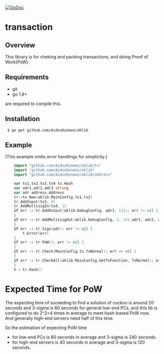  [![GoDoc](https://godoc.org/github.com/AidosKuneen/aklib/tx?status.svg)](https://godoc.org/github.com/AidosKuneen/aklib/tx)

# transaction

## Overview

This  library is for cheking and packing transactions, and doing Proof of Work(PoW).

## Requirements

* git
* go 1.9+

are required to compile this.

## Installation

     $ go get github.com/AidosKuneen/aklib


## Example
(This example omits error handlings for simplicity.)

```go
	import "github.com/AidosKuneen/aklib/tx"
	import "github.com/AidosKuneen/aklib"
	import "github.com/AidosKuneen/aklib/address"

	var tx1,tx2,tx3,tx4 tx.Hash
	var adr1,adr2,adr3 string 
	var adr address.Address
	tr:=tx.New(aklib.MainConfig,tx1,tx2)
	tr.AddInput(tx3, 0)
	tr.AddMultisigIn(tx4, 1)
	if err := tr.AddOutput(aklib.DebugConfig, adr1, 111); err != nil {
	}
	if err := tr.AddMultisigOut(aklib.DebugConfig, 2, 331,adr1, adr2, adr3);err!=nil{
	}
	if err := tr.Sign(adr); err != nil {
		t.Error(err)
	}
	if err := tr.PoW(); err != nil {
	}
	if err := tr.Check(MainConfig,tx.TxNormal); err == nil {
	}
	if err := tr.CheckAll(aklib.MainConfig,GetTxFunction, TxNormal); err == nil {
	}
	h = tr.Hash()
```

# Expected Time for PoW

The expecting time of suceeding to find a solution of cuckoo is around 20 seconds and 3-sigma
is 60 seconds for general low-end PCs, and this lib is configured to do 2^2=4 times in average 
to meet hash-based PoW now.
And generally high-end servers need half of this time.

So the estimation of expecting PoW time
* for low-end PCs is 80 seconds in average and 3-sigma is 240 seconds.
* for high-end servers is 40 seconds in average and 3-sigma is 120 seconds.
